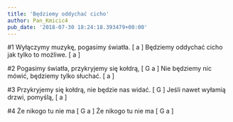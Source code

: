 ```yaml
---
title: 'Będziemy oddychać cicho'
author: Pan_Kmicic4
pub_date: '2018-07-30 18:24:18.393479+00:00'
---
```


#1
Wyłączymy muzykę, pogasimy światła. [ a ]
Będziemy oddychać cicho jak tylko to możliwe. [ a ]

#2
Pogasimy światła, przykryjemy się kołdrą, [ G a ] 
Nie będziemy nic mówić, będziemy tylko słuchać. [ a ]

#3
Przykryjemy się kołdrą, nie będzie nas widać. [ G ]
Jeśli nawet wyłamią drzwi, pomyślą, [ a ]

#4
Że nikogo tu nie ma [ G a ]
Że nikogo tu nie ma [ G a ]